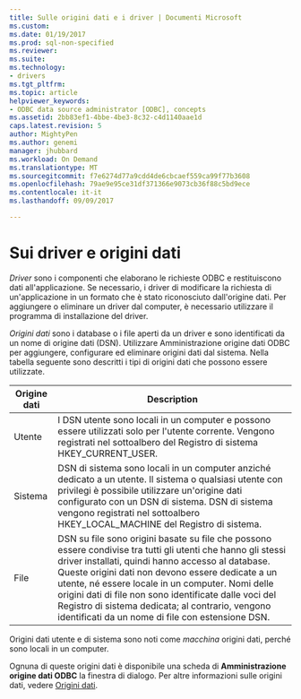 ```yaml
---
title: Sulle origini dati e i driver | Documenti Microsoft
ms.custom: 
ms.date: 01/19/2017
ms.prod: sql-non-specified
ms.reviewer: 
ms.suite: 
ms.technology:
- drivers
ms.tgt_pltfrm: 
ms.topic: article
helpviewer_keywords:
- ODBC data source administrator [ODBC], concepts
ms.assetid: 2bb83ef1-4bbe-4be3-8c32-c4d1140aae1d
caps.latest.revision: 5
author: MightyPen
ms.author: genemi
manager: jhubbard
ms.workload: On Demand
ms.translationtype: MT
ms.sourcegitcommit: f7e6274d77a9cdd4de6cbcaef559ca99f77b3608
ms.openlocfilehash: 79ae9e95ce31df371366e9073cb36f88c5bd9ece
ms.contentlocale: it-it
ms.lasthandoff: 09/09/2017

---
```

# <a name="about-drivers-and-data-sources"></a>Sui driver e origini dati
*Driver* sono i componenti che elaborano le richieste ODBC e restituiscono dati all'applicazione. Se necessario, i driver di modificare la richiesta di un'applicazione in un formato che è stato riconosciuto dall'origine dati. Per aggiungere o eliminare un driver dal computer, è necessario utilizzare il programma di installazione del driver.  
  
 *Origini dati* sono i database o i file aperti da un driver e sono identificati da un nome di origine dati (DSN). Utilizzare Amministrazione origine dati ODBC per aggiungere, configurare ed eliminare origini dati dal sistema. Nella tabella seguente sono descritti i tipi di origini dati che possono essere utilizzate.  
  
|Origine dati|Description|  
|-----------------|-----------------|  
|Utente|I DSN utente sono locali in un computer e possono essere utilizzati solo per l'utente corrente. Vengono registrati nel sottoalbero del Registro di sistema HKEY_CURRENT_USER.|  
|Sistema|DSN di sistema sono locali in un computer anziché dedicato a un utente. Il sistema o qualsiasi utente con privilegi è possibile utilizzare un'origine dati configurato con un DSN di sistema. DSN di sistema vengono registrati nel sottoalbero HKEY_LOCAL_MACHINE del Registro di sistema.|  
|File|DSN su file sono origini basate su file che possono essere condivise tra tutti gli utenti che hanno gli stessi driver installati, quindi hanno accesso al database. Queste origini dati non devono essere dedicate a un utente, né essere locale in un computer. Nomi delle origini dati di file non sono identificate dalle voci del Registro di sistema dedicata; al contrario, vengono identificati da un nome di file con estensione DSN.|  
  
 Origini dati utente e di sistema sono noti come *macchina* origini dati, perché sono locali in un computer.  
  
 Ognuna di queste origini dati è disponibile una scheda di **Amministrazione origine dati ODBC** la finestra di dialogo. Per altre informazioni sulle origini dati, vedere [Origini dati](../../odbc/reference/data-sources.md).

